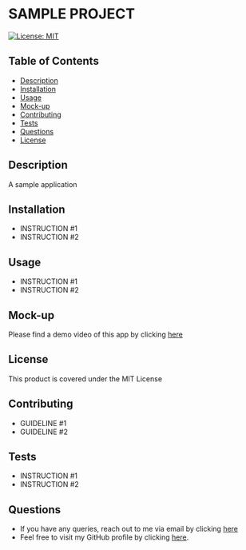 # SAMPLE PROJECT

[![License: MIT](https://img.shields.io/badge/License-MIT-yellow.svg)](https://opensource.org/license/MIT)

## Table of Contents

- [Description](#description)
- [Installation](#installation)
- [Usage](#usage)
- [Mock-up](#mock-up)
- [Contributing](#contributing)
- [Tests](#tests)
- [Questions](#questions)
- [License](#license)

## Description

A sample application

## Installation

- INSTRUCTION #1
- INSTRUCTION #2

## Usage

- INSTRUCTION #1
- INSTRUCTION #2

## Mock-up

Please find a demo video of this app by clicking [here](./assets/sample-README-demo.mp4)

## License

This product is covered under the MIT License

## Contributing

- GUIDELINE #1
- GUIDELINE #2

## Tests

- INSTRUCTION #1
- INSTRUCTION #2

## Questions

- If you have any queries, reach out to me via email by clicking [here](mailto:test-email@hotmail.com)
- Feel free to visit my GitHub profile by clicking [here](https://github.com/mohseenHamid).
